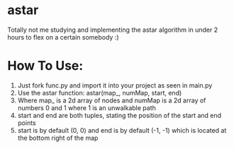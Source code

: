 # astar
Totally not me studying and implementing the astar algorithm in under 2 hours to flex on a certain somebody :)

# How To Use:
1. Just fork func.py and import it into your project as seen in main.py
2. Use the astar function: astar(map_, numMap, start, end)
  1. Where map_ is a 2d array of nodes and numMap is a 2d array of numbers 0 and 1 where 1 is an unwalkable path
  2. start and end are both tuples, stating the position of the start and end points
  3. start is by default (0, 0) and end is by default (-1, -1) which is located at the bottom right of the map
